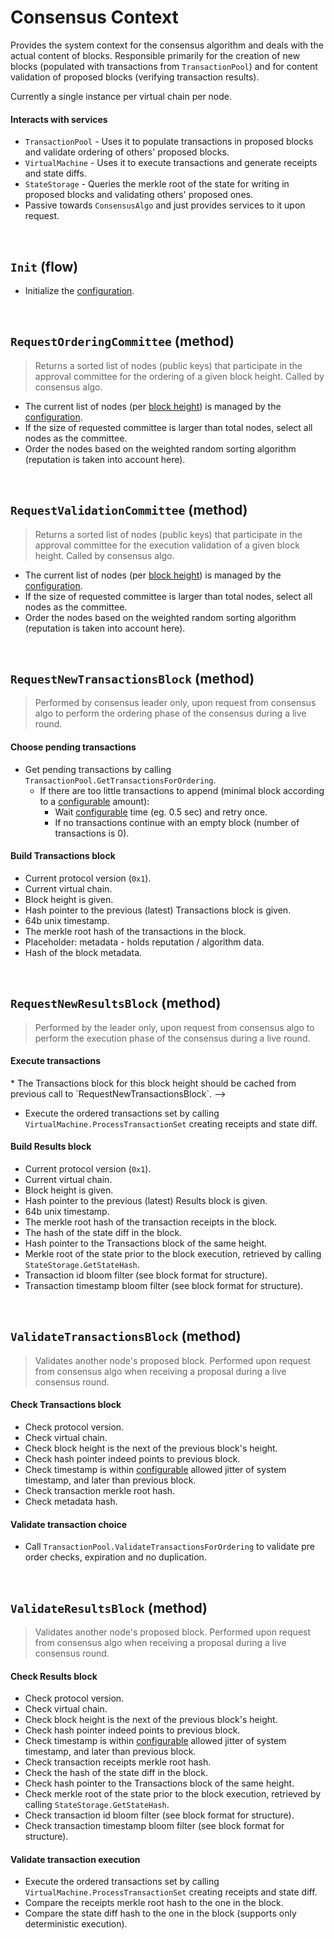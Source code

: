 # Consensus Context

Provides the system context for the consensus algorithm and deals with the actual content of blocks. Responsible primarily for the creation of new blocks (populated with transactions from `TransactionPool`) and for content validation of proposed blocks (verifying transaction results).

Currently a single instance per virtual chain per node.

#### Interacts with services

* `TransactionPool` - Uses it to populate transactions in proposed blocks and validate ordering of others' proposed blocks.
* `VirtualMachine` - Uses it to execute transactions and generate receipts and state diffs.
* `StateStorage` - Queries the merkle root of the state for writing in proposed blocks and validating others' proposed ones.
* Passive towards `ConsensusAlgo` and just provides services to it upon request.

&nbsp;
## `Init` (flow)

* Initialize the [configuration](../config/services.md).

&nbsp;
## `RequestOrderingCommittee` (method)

> Returns a sorted list of nodes (public keys) that participate in the approval committee for the ordering of a given block height. Called by consensus algo.

* The current list of nodes (per [block height](../../terminology.md)) is managed by the [configuration](../config/shared.md).
* If the size of requested committee is larger than total nodes, select all nodes as the committee.
* Order the nodes based on the weighted random sorting algorithm (reputation is taken into account here).

&nbsp;
## `RequestValidationCommittee` (method)

> Returns a sorted list of nodes (public keys) that participate in the approval committee for the execution validation of a given block height. Called by consensus algo.

* The current list of nodes (per [block height](../../terminology.md)) is managed by the [configuration](../config/shared.md).
* If the size of requested committee is larger than total nodes, select all nodes as the committee.
* Order the nodes based on the weighted random sorting algorithm (reputation is taken into account here).

&nbsp;
## `RequestNewTransactionsBlock` (method)

> Performed by consensus leader only, upon request from consensus algo to perform the ordering phase of the consensus during a live round.

#### Choose pending transactions
* Get pending transactions by calling `TransactionPool.GetTransactionsForOrdering`.
  * If there are too little transactions to append (minimal block according to a [configurable](../config/services.md) amount):
    * Wait [configurable](../config/services.md) time (eg. 0.5 sec) and retry once.
    * If no transactions continue with an empty block (number of transactions is 0).

#### Build Transactions block
* Current protocol version (`0x1`).
* Current virtual chain.
* Block height is given.
* Hash pointer to the previous (latest) Transactions block is given.
* 64b unix timestamp.
* The merkle root hash of the transactions in the block.
* Placeholder: metadata - holds reputation / algorithm data.
* Hash of the block metadata.

<!--
#### Prepare for Results block
* Cache the Transactions block for execution (Results block).
* Optimization: Warm up by running the logic in `RequestNewResultsBlock` right now.
-->

&nbsp;
## `RequestNewResultsBlock` (method)

> Performed by the leader only, upon request from consensus algo to perform the execution phase of the consensus during a live round.

#### Execute transactions
<!-->
* The Transactions block for this block height should be cached from previous call to `RequestNewTransactionsBlock`.
-->
* Execute the ordered transactions set by calling `VirtualMachine.ProcessTransactionSet` creating receipts and state diff.

#### Build Results block
* Current protocol version (`0x1`).
* Current virtual chain.
* Block height is given.
* Hash pointer to the previous (latest) Results block is given.
* 64b unix timestamp.
* The merkle root hash of the transaction receipts in the block.
* The hash of the state diff in the block.
* Hash pointer to the Transactions block of the same height.
* Merkle root of the state prior to the block execution, retrieved by calling `StateStorage.GetStateHash`.
* Transaction id bloom filter (see block format for structure).
* Transaction timestamp bloom filter (see block format for structure).

&nbsp;
## `ValidateTransactionsBlock` (method)

> Validates another node's proposed block. Performed upon request from consensus algo when receiving a proposal during a live consensus round.

#### Check Transactions block
* Check protocol version.
* Check virtual chain.
* Check block height is the next of the previous block's height.
* Check hash pointer indeed points to previous block.
* Check timestamp is within [configurable](../config/services.md) allowed jitter of system timestamp, and later than previous block.
* Check transaction merkle root hash.
* Check metadata hash.

#### Validate transaction choice
* Call `TransactionPool.ValidateTransactionsForOrdering` to validate pre order checks, expiration and no duplication.

&nbsp;
## `ValidateResultsBlock` (method)

> Validates another node's proposed block. Performed upon request from consensus algo when receiving a proposal during a live consensus round.

#### Check Results block
* Check protocol version.
* Check virtual chain.
* Check block height is the next of the previous block's height.
* Check hash pointer indeed points to previous block.
* Check timestamp is within [configurable](../config/services.md) allowed jitter of system timestamp, and later than previous block.
* Check transaction receipts merkle root hash.
* Check the hash of the state diff in the block.
* Check hash pointer to the Transactions block of the same height.
* Check merkle root of the state prior to the block execution, retrieved by calling `StateStorage.GetStateHash`.
* Check transaction id bloom filter (see block format for structure).
* Check transaction timestamp bloom filter (see block format for structure).

#### Validate transaction execution
* Execute the ordered transactions set by calling `VirtualMachine.ProcessTransactionSet` creating receipts and state diff.
* Compare the receipts merkle root hash to the one in the block.
* Compare the state diff hash to the one in the block (supports only deterministic execution).


<!--
TODO: oded, add the diagrams again

![alt text][consensus_core_interfaces] <br/><br/>

[consensus_core_interfaces]: consensus_core_interfaces.png "Consensus - Core Interfaces"
-->
